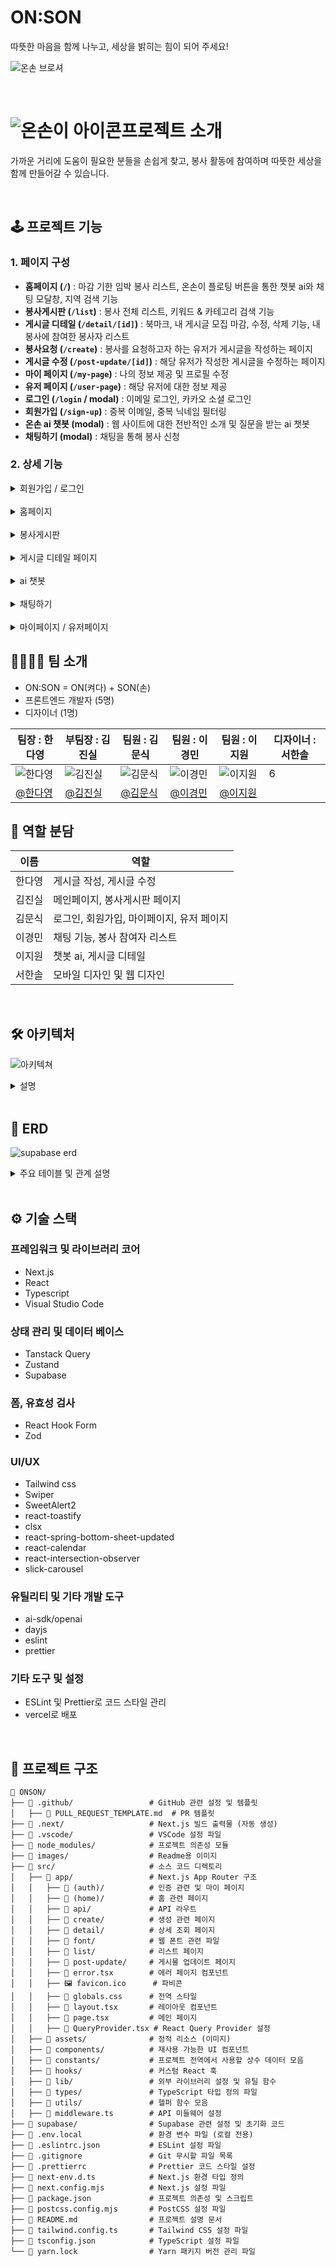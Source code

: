 # ON:SON

따뜻한 마음을 함께 나누고, 세상을 밝히는 힘이 되어 주세요!

![온손 브로셔](./images/image.png)

<br>

# ![온손이 아이콘](./images/image-14.png)프로젝트 소개

가까운 거리에 도움이 필요한 분들을 손쉽게 찾고, 봉사 활동에 참여하며 따뜻한 세상을 함께 만들어갈 수 있습니다.

<br>

## 🕹️ 프로젝트 기능

### 1. **페이지 구성**

- **홈페이지 (`/`)** : 마감 기한 임박 봉사 리스트, 온손이 플로팅 버튼을 통한 챗봇 ai와 채팅 모달창, 지역 검색 기능
- **봉사게시판 (`/list`)** : 봉사 전체 리스트, 키워드 & 카테고리 검색 기능
- **게시글 디테일 (`/detail/[id]`)** : 북마크, 내 게시글 모집 마감, 수정, 삭제 기능, 내 봉사에 참여한 봉사자 리스트
- **봉사요청 (`/create`)** : 봉사를 요청하고자 하는 유저가 게시글을 작성하는 페이지
- **게시글 수정 (`/post-update/[id]`)** : 해당 유저가 작성한 게시글을 수정하는 페이지
- **마이 페이지 (`/my-page`)** : 나의 정보 제공 및 프로필 수정
- **유저 페이지 (`/user-page`)** : 해당 유저에 대한 정보 제공
- **로그인 (`/login` / modal)** : 이메일 로그인, 카카오 소셜 로그인
- **회원가입 (`/sign-up`)** : 중복 이메일, 중복 닉네임 필터링
- **온손 ai 챗봇 (modal)** : 웹 사이트에 대한 전반적인 소개 및 질문을 받는 ai 챗봇
- **채팅하기 (modal)** : 채팅을 통해 봉사 신청

### 2. **상세 기능**

<details><summary>회원가입 / 로그인

</summary>

- 사용자 회원가입 (이메일/비밀번호)
- 중복 이메일과 중복 닉네임 필터링
- Kakao 소셜 로그인
- 비밀번호 실시간 유효성 검사

    <br>

  ![alt text](image-15.png)![alt text](image-16.png)
  </details>

<br>

<details><summary>홈페이지

</summary>

- Swiper 기반의 배너 슬라이드 기능
- 지역 검색을 통해 1차적으로 게시글 필터링
- 마감 기한 임박한 게시글 리스트
- Tanstack Query를 활용한 데이터 페칭

    <br>

![alt text](image-17.png)![alt text](image-18.png)

</details>

<br>

<details><summary>봉사게시판

</summary>

- 전체 게시글 리스트
- 카테고리와 키워드 검색 기능
- 모집 중인 게시글 필터링
- useInfiniteQuery 훅을 사용하여 무한스크롤 구현

    <br>

  ![alt text](image-19.png)![alt text](image-20.png)![alt text](image-21.png)
  </details>

<br>

<details><summary>게시글 디테일 페이지

</summary>

- 봉사활동 상세 정보 확인 기능
- 상세 게시글에 대한 CRUD 기능
- 내 봉사에 참여한 봉사자 체크 리스트
- 북마크 기능
- 디테일 페이지에서 글 작성한 유저에게 바로 채팅으로 봉사 신청하기

    <br>

  ![alt text](image-22.png)![alt text](image-23.png)![alt text](image-24.png)
  </details>

<br>

<details><summary>ai 챗봇

</summary>

- 사용자가 웹사이트에 관해 궁금한 점을 'AI 챗봇'과 대화를 통해 해결 가능
- AI 모델을 기반으로 봉사 활동 관련 정보 추천
- 프로젝트에서 OpenAI API 활용
- 온손이의 마스코트와 연계하여 자연스러운 UX 제공

  <br>

![alt text](image-25.png)![alt text](image-26.png)

</details>

<br>

<details><summary>채팅하기

</summary>

- 실시간으로 게시글 작성자와 봉사 관련 채팅
- 채팅 모달에서 즉시 대화 가능
- 봉사 신청자의 요청 및 진행 상황 관리

  <br>

![alt text](image-27.png)![alt text](image-28.png)

</details>

<br>

<details><summary>마이페이지 / 유저페이지

</summary>

- 내 프로필 수정
- 내가 참여한 봉사, 내가 쓴 게시글, 내가 북마크 한 게시글 확인
- 상대방의 프로필 확인
- 클릭한 유저가 올린 게시글과 참여할 게시글 확인 가능

  <br>



</details>

## 👨‍👩‍👧‍👦 팀 소개

- ON:SON = ON(켜다) + SON(손)
- 프론트엔드 개발자 (5명)
- 디자이너 (1명)

| 팀장 : 한다영                          | 부팀장 : 김진실                          | 팀원 : 김문식                                   | 팀원 : 이경민                           | 팀원 : 이지원                           | 디자이너 : 서한솔 |
| -------------------------------------- | ---------------------------------------- | ----------------------------------------------- | --------------------------------------- | --------------------------------------- | ----------------- |
| ![한다영](./images/image-5.png)        | ![김진실](./images/image-9.png)          | ![김문식](./images/image-3.png)                 | ![이경민](./images/image-4.png)         | ![이지원](./images/image-8.png)         | 6                 |
| [@한다영](https://github.com/gksek015) | [@김진실](https://github.com/jinsil-kim) | [@김문식](https://github.com/kimmunsik20240905) | [@이경민](https://github.com/zzxx66052) | [@이지원](https://github.com/dongeul24) |                   |

## 🌱 역할 분담

| 이름   | 역할                                      |
| ------ | ----------------------------------------- |
| 한다영 | 게시글 작성, 게시글 수정                  |
| 김진실 | 메인페이지, 봉사게시판 페이지             |
| 김문식 | 로그인, 회원가입, 마이페이지, 유저 페이지 |
| 이경민 | 채팅 기능, 봉사 참여자 리스트             |
| 이지원 | 챗봇 ai, 게시글 디테일                    |
| 서한솔 | 모바일 디자인 및 웹 디자인                |



<br>

## 🛠️ 아키텍처

![아키텍쳐](./images/image-1.png)

<details><summary>설명

</summary>

- 사용자는 클라이언트를 통해 Supabase DB에 저장된 데이터를 조회하거나 업데이트할 수 있음.
- Supabase 인증 모듈을 통해 사용자 인증 및 세션 관리.
- React Query를 활용해 캐싱된 상태 기반 데이터 요청 처리 및 무한 스크롤 구현.
- Open Ai API를 사용해 ai 챗봇 기능 구현
- Vercel을 통한 웹사이트 배포

    <br>

  </details>

<br>

## 💼 ERD

![supabase erd](./images/image-10.png)

<details><summary>주요 테이블 및 관계 설명

</summary>

- `users` : 회원 정보를 저장하는 테이블. 봉사 요청 글 및 봉사자 활동과 연계됩니다.
- `posts` : 봉사 요청 및 지원 정보를 저장하는 테이블
- `chats` : 채팅을 주고 받은 유저 정보를 저장하는 테이블
- `bookmarks` : 사용자가 북마크한 게시글 기록. 다대다 관계 용도로 활용
- `messages` : 작성자과 신청자 간의 채팅 대회 내용을 관리하는 테이블
- `participant` : 참여자 리스트 정보를 저장하기 위한 테이블
- `images` : 스토리지에 저장된 이미지 url을 관리하는 테이블

    <br>

  </details>




<br>

## ⚙️ 기술 스택

### **프레임워크 및 라이브러리 코어**

- Next.js
- React
- Typescript
- Visual Studio Code

### **상태 관리 및 데이터 베이스**

- Tanstack Query
- Zustand
- Supabase

### **폼, 유효성 검사**

- React Hook Form
- Zod

### **UI/UX**

- Tailwind css
- Swiper
- SweetAlert2
- react-toastify
- clsx
- react-spring-bottom-sheet-updated
- react-calendar
- react-intersection-observer
- slick-carousel

### **유틸리티 및 기타 개발 도구**

- ai-sdk/openai
- dayjs
- eslint
- prettier

### **기타 도구 및 설정**

- ESLint 및 Prettier로 코드 스타일 관리
- vercel로 배포

<br>

## 🌳 프로젝트 구조

```
📁 ONSON/
├── 📁 .github/                 # GitHub 관련 설정 및 템플릿
│   ├── 📄 PULL_REQUEST_TEMPLATE.md  # PR 템플릿
├── 📁 .next/                   # Next.js 빌드 출력물 (자동 생성)
├── 📁 .vscode/                 # VSCode 설정 파일
├── 📁 node_modules/            # 프로젝트 의존성 모듈
├── 📁 images/                  # Readme용 이미지
├── 📁 src/                     # 소스 코드 디렉토리
│   ├── 📁 app/                 # Next.js App Router 구조
│   │   ├── 📁 (auth)/          # 인증 관련 및 마이 페이지
│   │   ├── 📁 (home)/          # 홈 관련 페이지
│   │   ├── 📁 api/             # API 라우트
│   │   ├── 📁 create/          # 생성 관련 페이지
│   │   ├── 📁 detail/          # 상세 조회 페이지
│   │   ├── 📁 font/            # 웹 폰트 관련 파일
│   │   ├── 📁 list/            # 리스트 페이지
│   │   ├── 📁 post-update/     # 게시물 업데이트 페이지
│   │   ├── 📄 error.tsx        # 에러 페이지 컴포넌트
│   │   ├── 🖼️ favicon.ico      # 파비콘
│   │   ├── 🎨 globals.css      # 전역 스타일
│   │   ├── 📄 layout.tsx       # 레이아웃 컴포넌트
│   │   ├── 📄 page.tsx         # 메인 페이지
│   │   ├── 📄 QueryProvider.tsx # React Query Provider 설정
│   ├── 📁 assets/              # 정적 리소스 (이미지)
│   ├── 📁 components/          # 재사용 가능한 UI 컴포넌트
│   ├── 📁 constants/           # 프로젝트 전역에서 사용할 상수 데이터 모음
│   ├── 📁 hooks/               # 커스텀 React 훅
│   ├── 📁 lib/                 # 외부 라이브러리 설정 및 유틸 함수
│   ├── 📁 types/               # TypeScript 타입 정의 파일
│   ├── 📁 utils/               # 헬퍼 함수 모음
│   ├── 📄 middleware.ts        # API 미들웨어 설정
├── 📁 supabase/                # Supabase 관련 설정 및 초기화 코드
├── 📄 .env.local               # 환경 변수 파일 (로컬 전용)
├── 📄 .eslintrc.json           # ESLint 설정 파일
├── 📄 .gitignore               # Git 무시할 파일 목록
├── 📄 .prettierrc              # Prettier 코드 스타일 설정
├── 📄 next-env.d.ts            # Next.js 환경 타입 정의
├── 📄 next.config.mjs          # Next.js 설정 파일
├── 📄 package.json             # 프로젝트 의존성 및 스크립트
├── 📄 postcss.config.mjs       # PostCSS 설정 파일
├── 📄 README.md                # 프로젝트 설명 문서
├── 📄 tailwind.config.ts       # Tailwind CSS 설정 파일
├── 📄 tsconfig.json            # TypeScript 설정 파일
└── 📄 yarn.lock                # Yarn 패키지 버전 관리 파일
```


